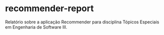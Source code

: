 recommender-report
==================

Relatório sobre a aplicação Recommender para disciplina Tópicos Especiais em Engenharia de Software III.

